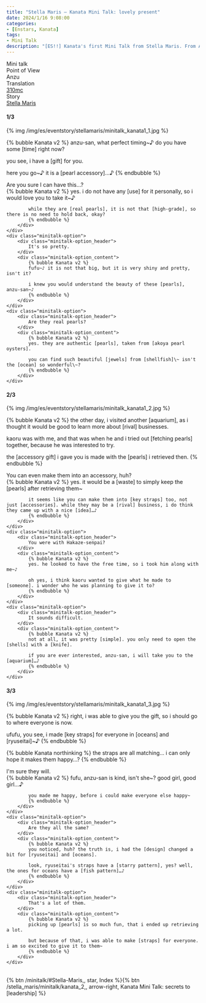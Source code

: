 ```yaml
---
title: "Stella Maris – Kanata Mini Talk: lovely present"
date: 2024/1/16 9:08:00
categories:
- [Enstars, Kanata]
tags:
- Mini Talk
description: "[ES!!] Kanata's first Mini Talk from Stella Maris. From Anzu's POV."
---
```

<div class="three-wrapper" style="--storyColor:#965e7d;--storyColor-rgb:150,94,125;--storyColor-h:326.8;--storyColor-s: 23%;--storyColor-l:47.8%;">
    <div class="info-area">
        <div class="info">
            <div class="info-item characters">
                <div class="label">
                    Mini talk
                </div>
                <div class="value">
								<a href="/categories/Enstars/Kanata" character="Kanata"></a>
                </div>
            </div>
            <div class="info-item one">
                <div class="label">
                    Point of View
                </div>
                <div class="value">
                    Anzu
                </div>
            </div>
            <div class="info-item two">
                <div class="label">
                    Translation
                </div>
                <div class="value">
                    <a href="/about">310mc</a>
                </div>
            </div>
            <div class="info-item three">
                <div class="label">
                   Story
                </div>
                <div class="value">
                    <a href="/stella_maris">Stella Maris</a>
                </div>
            </div>
        </div>
    </div>
</div>

<!-- more -->

#### <div mt="rare"></div> 1/3

{% img /img/es/eventstory/stellamaris/minitalk_kanata1_1.jpg %}

{% bubble Kanata v2 %}
anzu-san, what perfect timing~♪ do you have some [time] right now?

you see, i have a [gift] for you.

here you go~♪ it is a [pearl accessory]…♪
{% endbubble %}

<div class="minitalk" character="Anzu">
    <div class="minitalk-option">
        <div class="minitalk-option_header">
            Are you sure I can have this…?
        </div>
        <div class="minitalk-option_content">
            {% bubble Kanata v2 %}
            yes. i do not have any [use] for it personally, so i would love you to take it~♪

            while they are [real pearls], it is not that [high-grade], so there is no need to hold back, okay?
			{% endbubble %}
        </div>
    </div>
    <div class="minitalk-option">
        <div class="minitalk-option_header">
            It's so pretty.
        </div>
        <div class="minitalk-option_content">
            {% bubble Kanata v2 %}
            fufu~♪ it is not that big, but it is very shiny and pretty, isn't it?

            i knew you would understand the beauty of these [pearls], anzu-san~♪
			{% endbubble %}
        </div>
    </div>
    <div class="minitalk-option">
        <div class="minitalk-option_header">
            Are they real pearls?
        </div>
        <div class="minitalk-option_content">
            {% bubble Kanata v2 %}
            yes. they are authentic [pearls], taken from [akoya pearl oysters].

            you can find such beautiful [jewels] from [shellfish]\~ isn't the [ocean] so wonderful\~?
			{% endbubble %}
        </div>
    </div>
</div>

#### <div mt="rare"></div> 2/3

{% img /img/es/eventstory/stellamaris/minitalk_kanata1_2.jpg %}

{% bubble Kanata v2 %}
the other day, i visited another [aquarium], as i thought it would be good to learn more about [rival] businesses.

kaoru was with me, and that was when he and i tried out [fetching pearls] together, because he was interested to try.

the [accessory gift] i gave you is made with the [pearls] i retrieved then.
{% endbubble %}

<div class="minitalk" character="Anzu">
    <div class="minitalk-option">
        <div class="minitalk-option_header">
            You can even make them into an accessory, huh?
        </div>
        <div class="minitalk-option_content">
            {% bubble Kanata v2 %}
            yes. it would be a [waste] to simply keep the [pearls] after retrieving them~

            it seems like you can make them into [key straps] too, not just [accessories]. while they may be a [rival] business, i do think they came up with a nice [idea]…♪
			{% endbubble %}
        </div>
    </div>
    <div class="minitalk-option">
        <div class="minitalk-option_header">
            You were with Hakaze-senpai?
        </div>
        <div class="minitalk-option_content">
            {% bubble Kanata v2 %}
            yes. he looked to have the free time, so i took him along with me~♪

            oh yes, i think kaoru wanted to give what he made to [someone]. i wonder who he was planning to give it to?
			{% endbubble %}
        </div>
    </div>
    <div class="minitalk-option">
        <div class="minitalk-option_header">
            It sounds difficult.
        </div>
        <div class="minitalk-option_content">
            {% bubble Kanata v2 %}
            not at all, it was pretty [simple]. you only need to open the [shells] with a [knife].

            if you are ever interested, anzu-san, i will take you to the [aquarium]…♪
			{% endbubble %}
        </div>
    </div>
</div>

#### <div mt="rare"></div> 3/3

{% img /img/es/eventstory/stellamaris/minitalk_kanata1_3.jpg %}

{% bubble Kanata v2 %}
right, i was able to give you the gift, so i should go to where everyone is now.

ufufu, you see, i made [key straps] for everyone in [oceans] and [ryuseitai]~♪
{% endbubble %}

{% bubble Kanata northinking %}
the straps are all matching… i can only hope it makes them happy…?
{% endbubble %}

<div class="minitalk" character="Anzu">
    <div class="minitalk-option">
        <div class="minitalk-option_header">
          I'm sure they will.
        </div>
        <div class="minitalk-option_content">
            {% bubble Kanata v2 %}
            fufu, anzu-san is kind, isn't she~? good girl, good girl…♪

            you made me happy, before i could make everyone else happy~
			{% endbubble %}
        </div>
    </div>
    <div class="minitalk-option">
        <div class="minitalk-option_header">
            Are they all the same?
        </div>
        <div class="minitalk-option_content">
            {% bubble Kanata v2 %}
            you noticed, huh? the truth is, i had the [design] changed a bit for [ryuseitai] and [oceans].

            look, ryuseitai's straps have a [starry pattern], yes? well, the ones for oceans have a [fish pattern]…♪
			{% endbubble %}
        </div>
    </div>
    <div class="minitalk-option">
        <div class="minitalk-option_header">
            That's a lot of them.
        </div>
        <div class="minitalk-option_content">
            {% bubble Kanata v2 %}
            picking up [pearls] is so much fun, that i ended up retrieving a lot.

            but because of that, i was able to make [straps] for everyone. i am so excited to give it to them~
			{% endbubble %}
        </div>
    </div>
</div>
<br>
<div toc>{% btn /minitalk/#Stella-Maris,, star, Index %}{% btn /stella_maris/minitalk/kanata_2,, arrow-right, Kanata Mini Talk: secrets to [leadership] %}</div>

